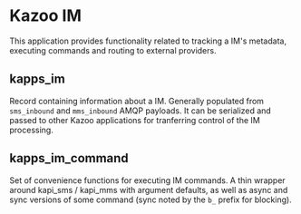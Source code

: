 # Kazoo IM

This application provides functionality related to tracking a IM's metadata, executing commands and routing to external providers.

## kapps_im

Record containing information about a IM. Generally populated from `sms_inbound` and `mms_inbound` AMQP payloads. It can be serialized and passed to other Kazoo applications for tranferring control of the IM processing.

## kapps_im_command

Set of convenience functions for executing IM commands. A thin wrapper around kapi_sms / kapi_mms with argument defaults, as well as async and sync versions of some command (sync noted by the `b_` prefix for blocking).
